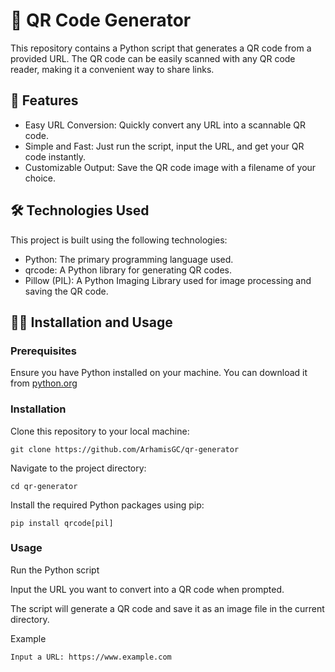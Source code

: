# 🔗 QR Code Generator
This repository contains a Python script that generates a QR code from a provided URL. The QR code can be easily scanned with any QR code reader, making it a convenient way to share links.

## 🚀 Features
- Easy URL Conversion: Quickly convert any URL into a scannable QR code.
- Simple and Fast: Just run the script, input the URL, and get your QR code instantly.
- Customizable Output: Save the QR code image with a filename of your choice.
## 🛠️ Technologies Used
This project is built using the following technologies:

- Python: The primary programming language used.
- qrcode: A Python library for generating QR codes.
- Pillow (PIL): A Python Imaging Library used for image processing and saving the QR code.
## 🧑‍💻 Installation and Usage
### Prerequisites
Ensure you have Python installed on your machine. You can download it from [python.org](https://python.org)

### Installation
Clone this repository to your local machine:
```
git clone https://github.com/ArhamisGC/qr-generator
```

Navigate to the project directory:
```
cd qr-generator
```

Install the required Python packages using pip:
```
pip install qrcode[pil]
```

### Usage
Run the Python script

Input the URL you want to convert into a QR code when prompted.

The script will generate a QR code and save it as an image file in the current directory.

Example
```
Input a URL: https://www.example.com
```
